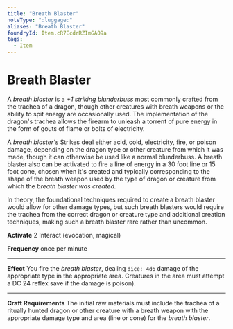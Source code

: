 ```yaml
---
title: "Breath Blaster"
noteType: ":luggage:"
aliases: "Breath Blaster"
foundryId: Item.cR7EcdrRZImGA09a
tags:
  - Item
---
```


# Breath Blaster

A _breath blaster_ is a _+1 striking blunderbuss_ most commonly crafted from the trachea of a dragon, though other creatures with breath weapons or the ability to spit energy are occasionally used. The implementation of the dragon's trachea allows the firearm to unleash a torrent of pure energy in the form of gouts of flame or bolts of electricity.

A _breath blaster's_ Strikes deal either acid, cold, electricity, fire, or poison damage, depending on the dragon type or other creature from which it was made, though it can otherwise be used like a normal blunderbuss. A breath blaster also can be activated to fire a line of energy in a 30 foot line or 15 foot cone, chosen when it's created and typically corresponding to the shape of the breath weapon used by the type of dragon or creature from which the _breath blaster was created._

In theory, the foundational techniques required to create a breath blaster would allow for other damage types, but such breath blasters would require the trachea from the correct dragon or creature type and additional creation techniques, making such a breath blaster rare rather than uncommon.

**Activate** 2 Interact (evocation, magical)

**Frequency** once per minute

* * *

**Effect** You fire the _breath blaster_, dealing `dice: 4d6` damage of the appropriate type in the appropriate area. Creatures in the area must attempt a DC 24 reflex save if the damage is poison).

* * *

**Craft Requirements** The initial raw materials must include the trachea of a ritually hunted dragon or other creature with a breath weapon with the appropriate damage type and area (line or cone) for the _breath blaster_.
